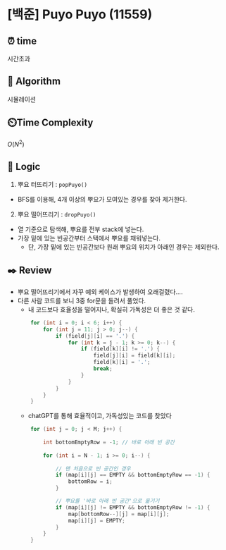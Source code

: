 # [백준] Puyo Puyo (11559)

## ⏰  **time**
시간초과

## :pushpin: **Algorithm**
시뮬레이션

## ⏲️**Time Complexity**
$O(N^2)$

## :round_pushpin: **Logic**
1. 뿌요 터뜨리기 : `popPuyo()`
- BFS를 이용해, 4개 이상의 뿌요가 모여있는 경우를 찾아 제거한다.

2. 뿌요 떨어뜨리기 : `dropPuyo()`
- 열 기준으로 탐색해, 뿌요를 전부 stack에 넣는다.
- 가장 밑에 있는 빈공간부터 스택에서 뿌요를 채워넣는다.
	- 단, 가장 밑에 있는 빈공간보다 원래 뿌요의 위치가 아래인 경우는 제외한다.

## :black_nib: **Review**
- 뿌요 떨어뜨리기에서 자꾸 예외 케이스가 발생하여 오래걸렸다....
- 다른 사람 코드를 보니 3중 for문을 돌려서 풀었다.
	- 내 코드보다 효율성을 떨어지나, 확실히 가독성은 더 좋은 것 같다.
	```JAVA
		for (int i = 0; i < 6; i++) {
            for (int j = 11; j > 0; j--) {
                if (field[j][i] == '.') {
                    for (int k = j - 1; k >= 0; k--) {
                        if (field[k][i] != '.') {
                            field[j][i] = field[k][i];
                            field[k][i] = '.';
                            break;
                        }
                    }
                }
            }
        }
	```
	- chatGPT를 통해 효율적이고, 가독성있는 코드를 찾았다
	```JAVA
		for (int j = 0; j < M; j++) {
        
        	int bottomEmptyRow = -1; // 바로 아래 빈 공간
        	
			for (int i = N - 1; i >= 0; i--) {
				
				// 맨 처음으로 빈 공간인 경우
				if (map[i][j] == EMPTY && bottomEmptyRow == -1) {
					bottomRow = i;
				}

				// 뿌요를 '바로 아래 빈 공간'으로 옮기기
				if (map[i][j] != EMPTY && bottomEmptyRow != -1) {
					map[bottomRow--][j] = map[i][j];
					map[i][j] = EMPTY;
				}
        	}
    	}
	```